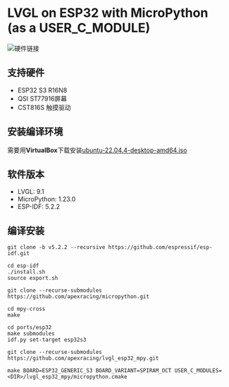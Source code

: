 # LVGL on ESP32 with MicroPython (as a USER_C_MODULE)

![硬件链接](https://gw.alicdn.com/imgextra/i2/2212878633507/O1CN01Kesn2E1bmFyNplRBT_!!2212878633507.png_.webp)
## 支持硬件
- ESP32 S3 R16N8
- QSI ST77916屏幕
- CST816S 触摸驱动

## 安装编译环境
需要用**VirtualBox**下载安装[ubuntu-22.04.4-desktop-amd64.iso](https://releases.ubuntu.com/22.04/ubuntu-22.04.4-desktop-amd64.iso)
## 软件版本

- LVGL: 9.1
- MicroPython: 1.23.0
- ESP-IDF: 5.2.2

## 编译安装
```shell
git clone -b v5.2.2 --recursive https://github.com/espressif/esp-idf.git

cd esp-idf
./install.sh       
source export.sh

git clone --recurse-submodules https://github.com/apexracing/micropython.git

cd mpy-cross
make

cd ports/esp32
make submodules
idf.py set-target esp32s3

git clone --recurse-submodules https://github.com/apexracing/lvgl_esp32_mpy.git

make BOARD=ESP32_GENERIC_S3 BOARD_VARIANT=SPIRAM_OCT USER_C_MODULES=<DIR>/lvgl_esp32_mpy/micropython.cmake

```
